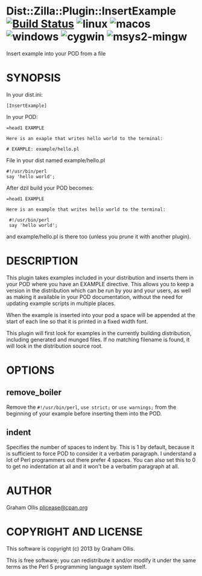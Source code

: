 # Dist::Zilla::Plugin::InsertExample [![Build Status](https://travis-ci.org/uperl/Dist-Zilla-Plugin-InsertExample.svg?branch=main)](https://travis-ci.org/uperl/Dist-Zilla-Plugin-InsertExample) ![linux](https://github.com/uperl/Dist-Zilla-Plugin-InsertExample/workflows/linux/badge.svg) ![macos](https://github.com/uperl/Dist-Zilla-Plugin-InsertExample/workflows/macos/badge.svg) ![windows](https://github.com/uperl/Dist-Zilla-Plugin-InsertExample/workflows/windows/badge.svg) ![cygwin](https://github.com/uperl/Dist-Zilla-Plugin-InsertExample/workflows/cygwin/badge.svg) ![msys2-mingw](https://github.com/uperl/Dist-Zilla-Plugin-InsertExample/workflows/msys2-mingw/badge.svg)

Insert example into your POD from a file

# SYNOPSIS

In your dist.ini:

```
[InsertExample]
```

In your POD:

```
=head1 EXAMPLE

Here is an exaple that writes hello world to the terminal:

# EXAMPLE: example/hello.pl
```

File in your dist named example/hello.pl

```
#!/usr/bin/perl
say 'hello world';
```

After dzil build your POD becomes:

```
=head1 EXAMPLE

Here is an example that writes hello world to the terminal:

 #!/usr/bin/perl
 say 'hello world';
```

and example/hello.pl is there too (unless you prune it with another
plugin).

# DESCRIPTION

This plugin takes examples included in your distribution and
inserts them in your POD where you have an EXAMPLE directive.
This allows you to keep a version in the distribution which
can be run by you and your users, as well as making it
available in your POD documentation, without the need for
updating example scripts in multiple places.

When the example is inserted into your pod a space will be appended
at the start of each line so that it is printed in a fixed width
font.

This plugin will first look for examples in the currently
building distribution, including generated and munged files.
If no matching filename is found, it will look in the distribution
source root.

# OPTIONS

## remove\_boiler

Remove the `#!/usr/bin/perl`, `use strict;` or `use warnings;` from
the beginning of your example before inserting them into the POD.

## indent

Specifies the number of spaces to indent by.  This is 1 by default,
because it is sufficient to force POD to consider it a verbatim
paragraph.  I understand a lot of Perl programmers out there prefer
4 spaces.  You can also set this to 0 to get no indentation at all
and it won't be a verbatim paragraph at all.

# AUTHOR

Graham Ollis <plicease@cpan.org>

# COPYRIGHT AND LICENSE

This software is copyright (c) 2013 by Graham Ollis.

This is free software; you can redistribute it and/or modify it under
the same terms as the Perl 5 programming language system itself.

